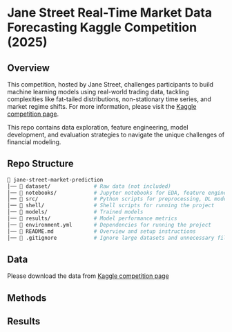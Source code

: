 # Jane Street Real-Time Market Data Forecasting Kaggle Competition (2025)

## Overview
This competition, hosted by Jane Street, challenges participants to build machine learning models using real-world trading data, tackling complexities like fat-tailed distributions, non-stationary time series, and market regime shifts. For more information, please visit the [Kaggle competition page](https://www.kaggle.com/competitions/jane-street-real-time-market-data-forecasting).

This repo contains data exploration, feature engineering, model development, and evaluation strategies to navigate the unique challenges of financial modeling.

## Repo Structure
```bash
📂 jane-street-market-prediction
│── 📂 dataset/              # Raw data (not included)
│── 📂 notebooks/            # Jupyter notebooks for EDA, feature engineering, ML model training, and evaluation
│── 📂 src/                  # Python scripts for preprocessing, DL model training, and evaluation
│── 📂 shell/                # Shell scripts for running the project
│── 📂 models/               # Trained models
│── 📂 results/              # Model performance metrics
│── 📜 environment.yml       # Dependencies for running the project
│── 📜 README.md             # Overview and setup instructions
│── 📜 .gitignore            # Ignore large datasets and unnecessary files
```

## Data
Please download the data from [Kaggle competition page](https://www.kaggle.com/competitions/jane-street-real-time-market-data-forecasting/data)

## Methods

## Results